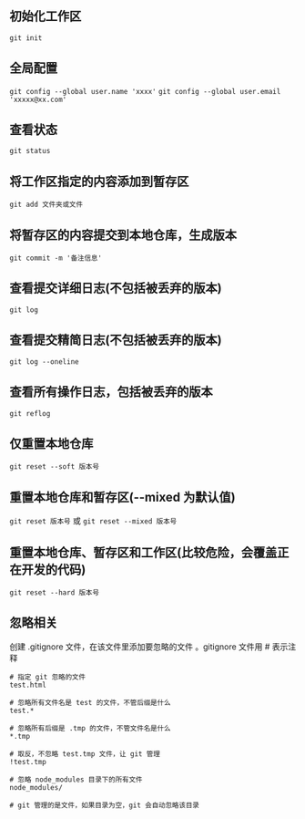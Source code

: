 ## 初始化工作区
`git init`

## 全局配置
`git config --global user.name 'xxxx'`
`git config --global user.email 'xxxxx@xx.com'`

## 查看状态
`git status`

## 将工作区指定的内容添加到暂存区
`git add 文件夹或文件`

## 将暂存区的内容提交到本地仓库，生成版本
`git commit -m '备注信息'`

## 查看提交详细日志(不包括被丢弃的版本)
`git log`

## 查看提交精简日志(不包括被丢弃的版本)
`git log --oneline`

## 查看所有操作日志，包括被丢弃的版本
`git reflog`

## 仅重置本地仓库
`git reset --soft 版本号`

## 重置本地仓库和暂存区(--mixed 为默认值)
`git reset 版本号` 或 `git reset --mixed 版本号`

## 重置本地仓库、暂存区和工作区(比较危险，会覆盖正在开发的代码)
`git reset --hard 版本号`

## 忽略相关
创建 .gitignore 文件，在该文件里添加要忽略的文件
。gitignore 文件用 # 表示注释
```gitignore
# 指定 git 忽略的文件
test.html

# 忽略所有文件名是 test 的文件，不管后缀是什么
test.*

# 忽略所有后缀是 .tmp 的文件，不管文件名是什么
*.tmp

# 取反，不忽略 test.tmp 文件，让 git 管理
!test.tmp

# 忽略 node_modules 目录下的所有文件
node_modules/

# git 管理的是文件，如果目录为空，git 会自动忽略该目录
```
